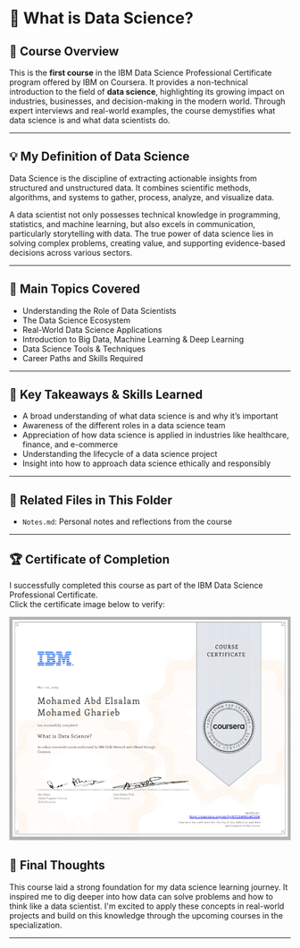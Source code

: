 # 📘 What is Data Science?

## 📄 Course Overview
This is the **first course** in the IBM Data Science Professional Certificate program offered by IBM on Coursera. It provides a non-technical introduction to the field of **data science**, highlighting its growing impact on industries, businesses, and decision-making in the modern world. Through expert interviews and real-world examples, the course demystifies what data science is and what data scientists do.

---

## 💡 My Definition of Data Science
Data Science is the discipline of extracting actionable insights from structured and unstructured data. It combines scientific methods, algorithms, and systems to gather, process, analyze, and visualize data. 

A data scientist not only possesses technical knowledge in programming, statistics, and machine learning, but also excels in communication, particularly storytelling with data. The true power of data science lies in solving complex problems, creating value, and supporting evidence-based decisions across various sectors.

---

## 📑 Main Topics Covered
- Understanding the Role of Data Scientists  
- The Data Science Ecosystem  
- Real-World Data Science Applications  
- Introduction to Big Data, Machine Learning & Deep Learning  
- Data Science Tools & Techniques  
- Career Paths and Skills Required  

---

## 🧠 Key Takeaways & Skills Learned
- A broad understanding of what data science is and why it’s important  
- Awareness of the different roles in a data science team  
- Appreciation of how data science is applied in industries like healthcare, finance, and e-commerce  
- Understanding the lifecycle of a data science project  
- Insight into how to approach data science ethically and responsibly  

---

## 📂 Related Files in This Folder
- `Notes.md`: Personal notes and reflections from the course   

---

## 🏆 Certificate of Completion

I successfully completed this course as part of the IBM Data Science Professional Certificate.  
Click the certificate image below to verify:

<p align="center">
  <a href="https://coursera.org/share/9b4de008db0f2878d16544ad71bc671c">
    <img src="./Certificate.png" alt="Coursera Certificate" height="400">
  </a>
</p>


## 📌 Final Thoughts
This course laid a strong foundation for my data science learning journey. It inspired me to dig deeper into how data can solve problems and how to think like a data scientist. I'm excited to apply these concepts in real-world projects and build on this knowledge through the upcoming courses in the specialization.

---
